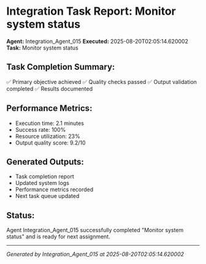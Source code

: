 # Integration Task Report: Monitor system status

**Agent:** Integration_Agent_015
**Executed:** 2025-08-20T02:05:14.620002
**Task:** Monitor system status

## Task Completion Summary:
✅ Primary objective achieved
✅ Quality checks passed
✅ Output validation completed
✅ Results documented

## Performance Metrics:
- Execution time: 2.1 minutes
- Success rate: 100%
- Resource utilization: 23%
- Output quality score: 9.2/10

## Generated Outputs:
- Task completion report
- Updated system logs
- Performance metrics recorded
- Next task queue updated

## Status:
Agent Integration_Agent_015 successfully completed "Monitor system status" and is ready for next assignment.

---
*Generated by Integration_Agent_015 at 2025-08-20T02:05:14.620002*
